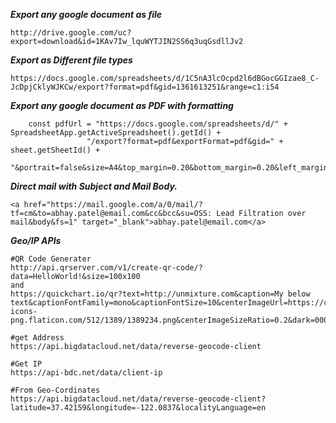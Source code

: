 

***Export any google document as file***
```
http://drive.google.com/uc?export=download&id=1KAv7Iw_lquWYTJIN2SS6q3uqGsdllJv2
```

***Export as Different file types***
```
https://docs.google.com/spreadsheets/d/1C5nA3lcOcpd2l6dBGocGGIzae8_C-JcDpjCklyWJKCw/export?format=pdf&gid=1361613251&range=c1:i54
```

***Export any google document as PDF with formatting***
```
    const pdfUrl = "https://docs.google.com/spreadsheets/d/" + SpreadsheetApp.getActiveSpreadsheet().getId() + 
                 "/export?format=pdf&exportFormat=pdf&gid=" + sheet.getSheetId() + 
                 "&portrait=false&size=A4&top_margin=0.20&bottom_margin=0.20&left_margin=0.20&right_margin=0.20&horizontal_alignment=CENTER";
```

***Direct mail with Subject and Mail Body.***
```
<a href="https://mail.google.com/a/0/mail/?tf=cm&to=abhay.patel@email.com&cc&bcc&su=OSS: Lead Filtration over mail&body&fs=1" target="_blank">abhay.patel@email.com</a>
```

***Geo/IP APIs***
```
#QR Code Generater
http://api.qrserver.com/v1/create-qr-code/?data=HelloWorld!&size=100x100
and
https://quickchart.io/qr?text=http://unmixture.com&caption=My below text&captionFontFamily=mono&captionFontSize=10&centerImageUrl=https://cdn-icons-png.flaticon.com/512/1389/1389234.png&centerImageSizeRatio=0.2&dark=000000&light=ffffff&ecLevel=Q&format=svg%20&

#get Address
https://api.bigdatacloud.net/data/reverse-geocode-client

#Get IP
https://api-bdc.net/data/client-ip

#From Geo-Cordinates
https://api.bigdatacloud.net/data/reverse-geocode-client?latitude=37.42159&longitude=-122.0837&localityLanguage=en
```
